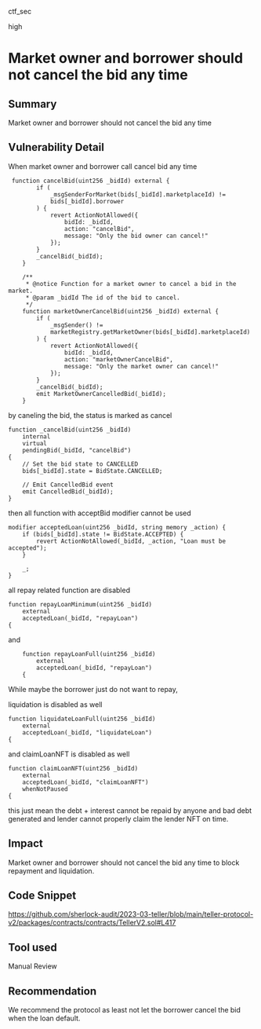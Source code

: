 ctf_sec

high

# Market owner and borrower should not cancel the bid any time

## Summary

Market owner and borrower should not cancel the bid any time

## Vulnerability Detail

When market owner and borrower call cancel bid any time

```solidity
 function cancelBid(uint256 _bidId) external {
        if (
            _msgSenderForMarket(bids[_bidId].marketplaceId) !=
            bids[_bidId].borrower
        ) {
            revert ActionNotAllowed({
                bidId: _bidId,
                action: "cancelBid",
                message: "Only the bid owner can cancel!"
            });
        }
        _cancelBid(_bidId);
    }

    /**
     * @notice Function for a market owner to cancel a bid in the market.
     * @param _bidId The id of the bid to cancel.
     */
    function marketOwnerCancelBid(uint256 _bidId) external {
        if (
            _msgSender() !=
            marketRegistry.getMarketOwner(bids[_bidId].marketplaceId)
        ) {
            revert ActionNotAllowed({
                bidId: _bidId,
                action: "marketOwnerCancelBid",
                message: "Only the market owner can cancel!"
            });
        }
        _cancelBid(_bidId);
        emit MarketOwnerCancelledBid(_bidId);
    }

```

by caneling the bid, the status is marked as cancel

```solidity
function _cancelBid(uint256 _bidId)
	internal
	virtual
	pendingBid(_bidId, "cancelBid")
{
	// Set the bid state to CANCELLED
	bids[_bidId].state = BidState.CANCELLED;

	// Emit CancelledBid event
	emit CancelledBid(_bidId);
}
```

then all function with acceptBid modifier cannot be used

```solidity
modifier acceptedLoan(uint256 _bidId, string memory _action) {
	if (bids[_bidId].state != BidState.ACCEPTED) {
		revert ActionNotAllowed(_bidId, _action, "Loan must be accepted");
	}

	_;
}
```

all repay related function are disabled

```solidity
function repayLoanMinimum(uint256 _bidId)
	external
	acceptedLoan(_bidId, "repayLoan")
{
```

and

```solidity
    function repayLoanFull(uint256 _bidId)
        external
        acceptedLoan(_bidId, "repayLoan")
    {
```

While maybe the borrower just do not want to repay,

liquidation is disabled as well

```solidity
function liquidateLoanFull(uint256 _bidId)
	external
	acceptedLoan(_bidId, "liquidateLoan")
{
```

and claimLoanNFT is disabled as well

```solidity
function claimLoanNFT(uint256 _bidId)
	external
	acceptedLoan(_bidId, "claimLoanNFT")
	whenNotPaused
{
```

this just mean the debt + interest cannot be repaid by anyone and bad debt generated and lender cannot properly claim the lender NFT on time.

## Impact

Market owner and borrower should not cancel the bid any time to block repayment and liquidation.

## Code Snippet

https://github.com/sherlock-audit/2023-03-teller/blob/main/teller-protocol-v2/packages/contracts/contracts/TellerV2.sol#L417

## Tool used

Manual Review

## Recommendation

We recommend the protocol as least not let the borrower cancel the bid when the loan default.